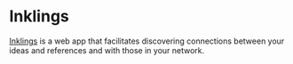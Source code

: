 # Inklings

[Inklings](https://www.inklings.app) is a web app that facilitates discovering connections between your ideas and references and with those in your network.
